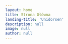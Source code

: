 ```yaml
---
layout: home
title: Strona Główna
landing-title: 'Unidorsen'
description: null
image: null
author: null
---
```


